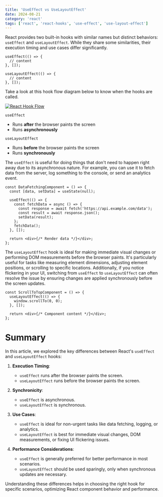 ```yaml
---
title: 'UseEffect vs UseLayoutEffect'
date: 2024-08-21
category: 'react'
tags: ['react', 'react-hooks', 'use-effect', 'use-layout-effect']
---
```


React provides two built-in hooks with similar names but distinct behaviors: `useEffect` and `useLayoutEffect`. While they share some similarities, their execution timing and use cases differ significantly.

```tsx
useEffect(() => {
  // content
}, []);

useLayoutEffect(() => {
  // content
}, []);
```

Take a look at this hook flow diagram below to know when the hooks are called.

[![React Hook Flow](/images/2024/react-hook-flow.png)](/images/2024/react-hook-flow.png)

`useEffect`

- Runs **after** the browser paints the screen
- Runs **asynchronously**

`useLayoutEffect`

- Runs **before** the browser paints the screen
- Runs **synchronously**

The `useEffect` is useful for doing things that don't need to happen right away due to its asynchronous nature. For example, you can use it to fetch data from the server, log something to the console, or send an analytics event.

```tsx
const DataFetchingComponent = () => {
  const [data, setData] = useState(null);

  useEffect(() => {
    const fetchData = async () => {
      const response = await fetch('https://api.example.com/data');
      const result = await response.json();
      setData(result);
    };
    fetchData();
  }, []);

  return <div>{/* Render data */}</div>;
};
```

The `useLayoutEffect` hook is ideal for making immediate visual changes or performing DOM measurements before the browser paints. It's particularly useful for tasks like measuring element dimensions, adjusting element positions, or scrolling to specific locations. Additionally, if you notice flickering in your UI, switching from `useEffect` to `useLayoutEffect` can often resolve the issue by ensuring changes are applied synchronously before the screen updates.

```tsx
const ScrollToTopComponent = () => {
  useLayoutEffect(() => {
    window.scrollTo(0, 0);
  }, []);

  return <div>{/* Component content */}</div>;
};
```

# Summary

In this article, we explored the key differences between React's `useEffect` and `useLayoutEffect` hooks:

1. **Execution Timing**:

   - `useEffect` runs after the browser paints the screen.
   - `useLayoutEffect` runs before the browser paints the screen.

2. **Synchronicity**:

   - `useEffect` is asynchronous.
   - `useLayoutEffect` is synchronous.

3. **Use Cases**:

   - `useEffect` is ideal for non-urgent tasks like data fetching, logging, or analytics.
   - `useLayoutEffect` is best for immediate visual changes, DOM measurements, or fixing UI flickering issues.

4. **Performance Considerations**:
   - `useEffect` is generally preferred for better performance in most scenarios.
   - `useLayoutEffect` should be used sparingly, only when synchronous updates are necessary.

Understanding these differences helps in choosing the right hook for specific scenarios, optimizing React component behavior and performance.
